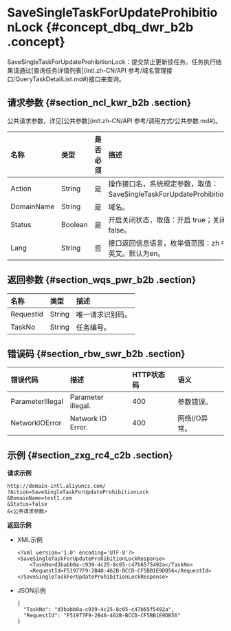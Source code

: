 # SaveSingleTaskForUpdateProhibitionLock {#concept_dbq_dwr_b2b .concept}

SaveSingleTaskForUpdateProhibitionLock：提交禁止更新锁任务。任务执行结果请通过[查询任务详情列表](intl.zh-CN/API 参考/域名管理接口/QueryTaskDetailList.md#)接口来查询。

## 请求参数 {#section_ncl_kwr_b2b .section}

公共请求参数，详见[公共参数](intl.zh-CN/API 参考/调用方式/公共参数.md#)。

|名称|类型|是否必须|描述|
|:-|:-|:---|:-|
|Action|String|是|操作接口名，系统规定参数，取值：SaveSingleTaskForUpdateProhibitionLock。|
|DomainName|String|是|域名。|
|Status|Boolean|是|开启关闭状态，取值：开启 true；关闭 false。|
|Lang|String|否|接口返回信息语言，枚举值范围：zh 中文，en 英文。默认为en。|

## 返回参数 {#section_wqs_pwr_b2b .section}

|名称|类型|描述|
|:-|:-|:-|
|RequestId|String|唯一请求识别码。|
|TaskNo|String|任务编号。|

## 错误码 {#section_rbw_swr_b2b .section}

|错误代码|描述|HTTP状态码|语义|
|:---|:-|:------|:-|
|ParameterIllegal|Parameter illegal.|400|参数错误。|
|NetworkIOError|Network IO Error.|400|网络I/O异常。|

## 示例 {#section_zxg_rc4_c2b .section}

**请求示例**

``` {#codeblock_nh4_71h_0c3}
http://domain-intl.aliyuncs.com/
?Action=SaveSingleTaskForUpdateProhibitionLock
&DomainName=test1.com
&Status=false
&<公共请求参数>
```

**返回示例**

-   XML示例

    ``` {#codeblock_tea_5ob_a7g}
    <?xml version='1.0' encoding='UTF-8'?>
    <SaveSingleTaskForUpdateProhibitionLockResponse>
        <TaskNo>d3babb0a-c939-4c25-8c65-c47b65f5492a</TaskNo>
        <RequestId>F51977F9-2B40-462B-BCCD-CF5BB1E9DB56</RequestId>
    </SaveSingleTaskForUpdateProhibitionLockResponse>
    ```

-   JSON示例

    ``` {#codeblock_9mc_bm2_cwf}
    {    
      "TaskNo": "d3babb0a-c939-4c25-8c65-c47b65f5492a",
      "RequestId": "F51977F9-2B40-462B-BCCD-CF5BB1E9DB56"
    }
    ```


